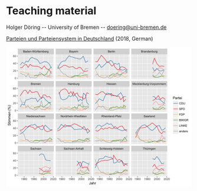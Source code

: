 # Teaching material

Holger Döring -- University of Bremen -- doering@uni-bremen.de

[Parteien und Parteiensystem in Deutschland](parteien-deutschland-2018/) (2018, German)


![Wahlen-in Deutschland](parteien-deutschland-2018/wid-ergebnisse.png)
